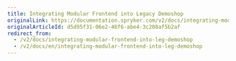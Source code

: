 ```yaml
---
title: Integrating Modular Frontend into Legacy Demoshop
originalLink: https://documentation.spryker.com/v2/docs/integrating-modular-frontend-into-leg-demoshop
originalArticleId: d5d95f31-06e2-46f6-abe4-3c208af5b2af
redirect_from:
  - /v2/docs/integrating-modular-frontend-into-leg-demoshop
  - /v2/docs/en/integrating-modular-frontend-into-leg-demoshop
---
```



